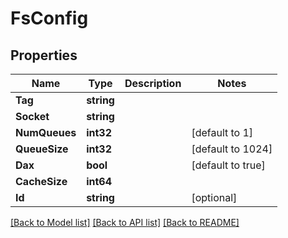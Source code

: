 # FsConfig

## Properties

Name | Type | Description | Notes
------------ | ------------- | ------------- | -------------
**Tag** | **string** |  |
**Socket** | **string** |  |
**NumQueues** | **int32** |  | [default to 1]
**QueueSize** | **int32** |  | [default to 1024]
**Dax** | **bool** |  | [default to true]
**CacheSize** | **int64** |  |
**Id** | **string** |  | [optional]

[[Back to Model list]](../README.md#documentation-for-models) [[Back to API list]](../README.md#documentation-for-api-endpoints) [[Back to README]](../README.md)


